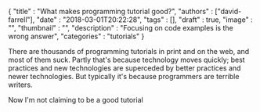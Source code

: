 
  {
    "title"       : "What makes programming tutorial good?",
    "authors"     : ["david-farrell"],
    "date"        : "2018-03-01T20:22:28",
    "tags"        : [],
    "draft"       : true,
    "image"       : "",
    "thumbnail"   : "",
    "description" : "Focusing on code examples is the wrong answer",
    "categories"  : "tutorials"
  }

There are thousands of programming tutorials in print and on the web, and most of them suck. Partly that's because technology moves quickly; best practices and new technologies are superceded by better practices and newer technologies. But typically it's because programmers are terrible writers.

Now I'm not claiming to be a good tutorial
